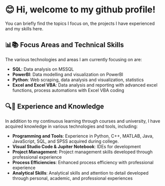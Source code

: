 # 😊 Hi, welcome to my github profile!

You can briefly find the topics I focus on, the projects I have experienced and my skills here.

## 📊📚 Focus Areas and Technical Skills

The various technologies and areas I am currently focusing on are:

- **SQL**: Data analysis on MSSQL
- **PowerBI**: Data modelling and visualization on PowerBI
- **Python**: Web scraping, data analysis and visualization, statistics
- **Excel and Excel VBA**: Data analysis and reporting with advanced excel functions, process automations with Excel VBA coding


## 🔍🌟 Experience and Knowledge

In addition to my continuous learning through courses and university, I have acquired knowledge in various technologies and tools, including:

- **Programming and Tools**: Experience in Python, C++, MATLAB, Java, JavaScript, SQL, and SPSS acquired during college.
- **Visual Studio Code & Jupiter Notebook**: IDEs for development
- **Project Management**: Project management skills developed through professional experience
- **Process Efficiencies**: Enhanced process efficiency with professional experience
- **Analytical Skills**: Analytical skills and attention to detail developed through personal, academic, and professional experiences
